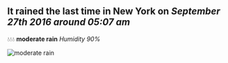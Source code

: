 ## It rained the last time in New York on *September 27th 2016 around 05:07 am*
💧💧💧  **moderate rain** *Humidity 90%*

![moderate rain](http://openweathermap.org/img/w/10n.png)
